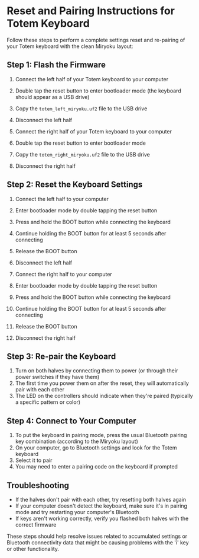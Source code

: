 # Reset and Pairing Instructions for Totem Keyboard

Follow these steps to perform a complete settings reset and re-pairing of your Totem keyboard with the clean Miryoku layout:

## Step 1: Flash the Firmware

1. Connect the left half of your Totem keyboard to your computer
2. Double tap the reset button to enter bootloader mode (the keyboard should appear as a USB drive)
3. Copy the `totem_left_miryoku.uf2` file to the USB drive
4. Disconnect the left half

5. Connect the right half of your Totem keyboard to your computer
6. Double tap the reset button to enter bootloader mode
7. Copy the `totem_right_miryoku.uf2` file to the USB drive
8. Disconnect the right half

## Step 2: Reset the Keyboard Settings

1. Connect the left half to your computer
2. Enter bootloader mode by double tapping the reset button
3. Press and hold the BOOT button while connecting the keyboard
4. Continue holding the BOOT button for at least 5 seconds after connecting
5. Release the BOOT button
6. Disconnect the left half

7. Connect the right half to your computer
8. Enter bootloader mode by double tapping the reset button
9. Press and hold the BOOT button while connecting the keyboard
10. Continue holding the BOOT button for at least 5 seconds after connecting
11. Release the BOOT button
12. Disconnect the right half

## Step 3: Re-pair the Keyboard

1. Turn on both halves by connecting them to power (or through their power switches if they have them)
2. The first time you power them on after the reset, they will automatically pair with each other
3. The LED on the controllers should indicate when they're paired (typically a specific pattern or color)

## Step 4: Connect to Your Computer

1. To put the keyboard in pairing mode, press the usual Bluetooth pairing key combination (according to the Miryoku layout)
2. On your computer, go to Bluetooth settings and look for the Totem keyboard
3. Select it to pair
4. You may need to enter a pairing code on the keyboard if prompted

## Troubleshooting

- If the halves don't pair with each other, try resetting both halves again
- If your computer doesn't detect the keyboard, make sure it's in pairing mode and try restarting your computer's Bluetooth
- If keys aren't working correctly, verify you flashed both halves with the correct firmware

These steps should help resolve issues related to accumulated settings or Bluetooth connectivity data that might be causing problems with the 'i' key or other functionality.